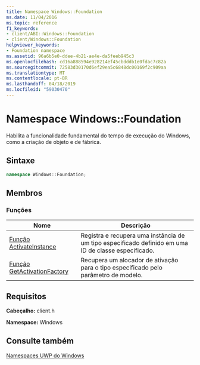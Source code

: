 ```yaml
---
title: Namespace Windows::Foundation
ms.date: 11/04/2016
ms.topic: reference
f1_keywords:
- client/ABI::Windows::Foundation
- client/Windows::Foundation
helpviewer_keywords:
- Foundation namespace
ms.assetid: 96a6b5e0-ddee-4b21-ae4e-da5feeb945c3
ms.openlocfilehash: cd16a888594e928214ef45cbdddb1e0fdac7c82a
ms.sourcegitcommit: 72583d30170d6ef29ea5c6848dc00169f2c909aa
ms.translationtype: MT
ms.contentlocale: pt-BR
ms.lasthandoff: 04/18/2019
ms.locfileid: "59030470"
---
```

# <a name="windowsfoundation-namespace"></a>Namespace Windows::Foundation

Habilita a funcionalidade fundamental do tempo de execução do Windows, como a criação de objeto e de fábrica.

## <a name="syntax"></a>Sintaxe

```cpp
namespace Windows::Foundation;
```

## <a name="members"></a>Membros

### <a name="functions"></a>Funções

|Nome|Descrição|
|----------|-----------------|
|[Função ActivateInstance](activateinstance-function.md)|Registra e recupera uma instância de um tipo especificado definido em uma ID de classe especificado.|
|[Função GetActivationFactory](getactivationfactory-function.md)|Recupera um alocador de ativação para o tipo especificado pelo parâmetro de modelo.|

## <a name="requirements"></a>Requisitos

**Cabeçalho:** client.h

**Namespace:** Windows

## <a name="see-also"></a>Consulte também

[Namespaces UWP do Windows](/uwp/api/)